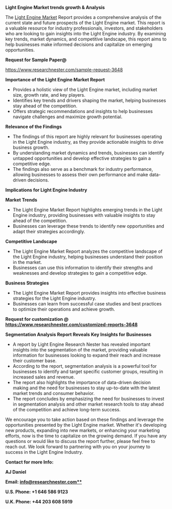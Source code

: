 ﻿<a name="_hlk168649135"></a><a name="_hlk167721000"></a><a name="_hlk169704084"></a>**Light Engine Market trends growth & Analysis**

The [Light Engine Market](https://www.researchnester.com/reports/light-engine-market/3648) Report provides a comprehensive analysis of the current state and future prospects of the Light Engine market. This report is a valuable resource for industry professionals, investors, and stakeholders who are looking to gain insights into the Light Engine industry. By examining key trends, market dynamics, and competitive landscape, this report aims to help businesses make informed decisions and capitalize on emerging opportunities.

**Request for Sample Paper@**

<https://www.researchnester.com/sample-request-3648>

**Importance of the Light Engine Market Report**

- Provides a holistic view of the Light Engine market, including market size, growth rate, and key players.
- Identifies key trends and drivers shaping the market, helping businesses stay ahead of the competition.
- Offers strategic recommendations and insights to help businesses navigate challenges and maximize growth potential.

**Relevance of the Findings**	

- The findings of this report are highly relevant for businesses operating in the Light Engine industry, as they provide actionable insights to drive business growth.
- By understanding market dynamics and trends, businesses can identify untapped opportunities and develop effective strategies to gain a competitive edge.
- The findings also serve as a benchmark for industry performance, allowing businesses to assess their own performance and make data-driven decisions.

**Implications for Light Engine  Industry**

**Market Trends**

- The Light Engine Market Report highlights emerging trends in the Light Engine industry, providing businesses with valuable insights to stay ahead of the competition.
- Businesses can leverage these trends to identify new opportunities and adapt their strategies accordingly.

**Competitive Landscape**

- The Light Engine Market Report analyzes the competitive landscape of the Light Engine industry, helping businesses understand their position in the market.
- Businesses can use this information to identify their strengths and weaknesses and develop strategies to gain a competitive edge.

**Business Strategies**

- The Light Engine Market Report provides insights into effective business strategies for the Light Engine industry.
- Businesses can learn from successful case studies and best practices to optimize their operations and achieve growth.

**Request for customization @ <https://www.researchnester.com/customized-reports-3648>**

**Segmentation Analysis Report Reveals Key Insights for Businesses**

- A report by Light Engine Research Nester has revealed important insights into the segmentation of the market, providing valuable information for businesses looking to expand their reach and increase their customer base.
- According to the report, segmentation analysis is a powerful tool for businesses to identify and target specific customer groups, resulting in increased sales and revenue.
- The report also highlights the importance of data-driven decision making and the need for businesses to stay up-to-date with the latest market trends and consumer behavior.
- The report concludes by emphasizing the need for businesses to invest in segmentation analysis and other market research tools to stay ahead of the competition and achieve long-term success.

We encourage you to take action based on these findings and leverage the opportunities presented by the Light Engine market. Whether it's developing new products, expanding into new markets, or enhancing your marketing efforts, now is the time to capitalize on the growing demand. If you have any questions or would like to discuss the report further, please feel free to reach out. We look forward to partnering with you on your journey to success in the Light Engine Industry.

**Contact for more Info:**

**AJ Daniel**

**Email: [info@researchnester.com**](mailto:info@researchnester.com "mailto:info@researchnester.com")**

**U.S. Phone: +1 646 586 9123**

**U.K. Phone: +44 203 608 5919**



